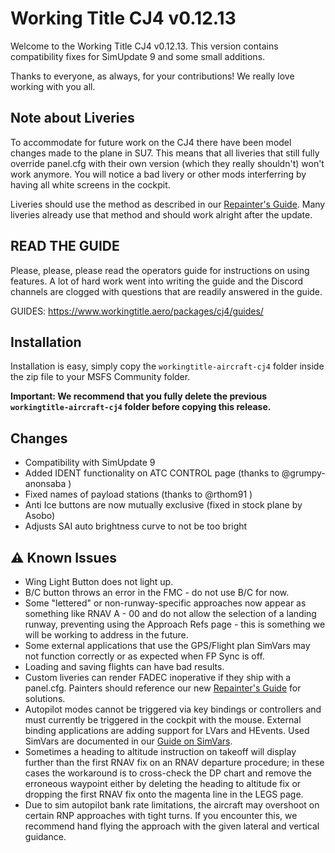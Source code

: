 # Working Title CJ4 v0.12.13
Welcome to the Working Title CJ4 v0.12.13. This version contains compatibility fixes for SimUpdate 9 and some small additions.

Thanks to everyone, as always, for your contributions! We really love working with you all.

## Note about Liveries
To accommodate for future work on the CJ4 there have been model changes made to the plane in SU7. This means that all liveries that still fully override panel.cfg with their own version (which they really shouldn't) won't work anymore. 
You will notice a bad livery or other mods interferring by having all white screens in the cockpit.  

Liveries should use the method as described in our [Repainter's Guide](https://www.workingtitle.aero/packages/cj4/guides/repainter).
Many liveries already use that method and should work alright after the update.

## READ THE GUIDE
Please, please, please read the operators guide for instructions on using features. A lot of hard work went into writing the guide and the Discord channels are clogged with questions that are readily answered in the guide.

GUIDES: https://www.workingtitle.aero/packages/cj4/guides/

## Installation
Installation is easy, simply copy the `workingtitle-aircraft-cj4` folder inside the zip file to your MSFS Community folder. 

**Important: We recommend that you fully delete the previous `workingtitle-aircraft-cj4` folder before copying this release.**

## Changes
- Compatibility with SimUpdate 9
- Added IDENT functionality on ATC CONTROL page (thanks to @grumpy-anonsaba )
- Fixed names of payload stations (thanks to @rthom91 )
- Anti Ice buttons are now mutually exclusive (fixed in stock plane by Asobo)
- Adjusts SAI auto brightness curve to not be too bright

## ⚠️ Known Issues
* Wing Light Button does not light up.
* B/C button throws an error in the FMC - do not use B/C for now.
* Some "lettered" or non-runway-specific approaches now appear as something like RNAV A - 00 and do not allow the selection of a landing runway, preventing using the Approach Refs page - this is something we will be working to address in the future.
* Some external applications that use the GPS/Flight plan SimVars may not function correctly or as expected when FP Sync is off.
* Loading and saving flights can have bad results.
* Custom liveries can render FADEC inoperative if they ship with a panel.cfg. Painters should reference our new [Repainter's Guide](https://www.workingtitle.aero/packages/cj4/guides/repainter) for solutions.
* Autopilot modes cannot be triggered via key bindings or controllers and must currently be triggered in the cockpit with the mouse. External binding applications are adding support for LVars and HEvents. Used SimVars are documented in our [Guide on SimVars](https://www.workingtitle.aero/packages/cj4/guides/simvars).
* Sometimes a heading to altitude instruction on takeoff will display further than the first RNAV fix on an RNAV departure procedure; in these cases the workaround is to cross-check the DP chart and remove the erroneous waypoint either by deleting the heading to altitude fix or dropping the first RNAV fix onto the magenta line in the LEGS page.
* Due to sim autopilot bank rate limitations, the aircraft may overshoot on certain RNP approaches with tight turns. If you encounter this, we recommend hand flying the approach with the given lateral and vertical guidance.
